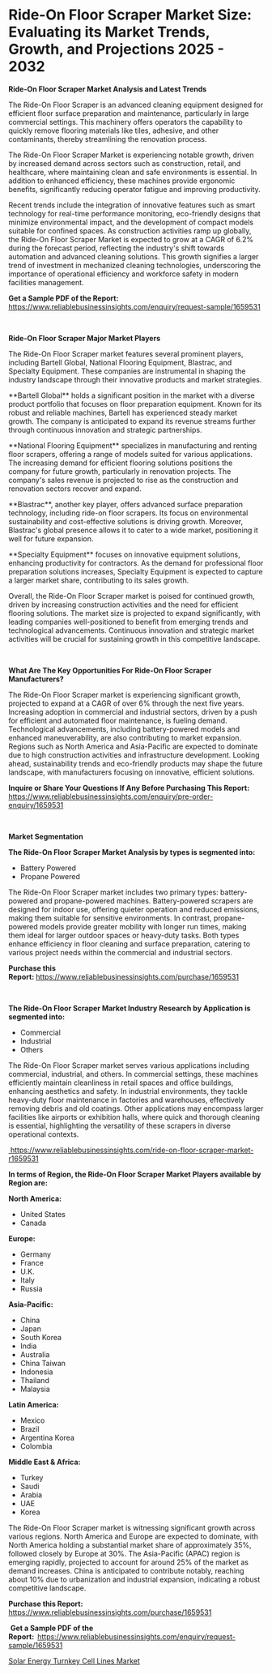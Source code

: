 <p><h1>Ride-On Floor Scraper Market Size: Evaluating its Market Trends, Growth, and Projections 2025 - 2032</h1></p><p><strong>Ride-On Floor Scraper Market Analysis and Latest Trends</strong></p>
<p><p>The Ride-On Floor Scraper is an advanced cleaning equipment designed for efficient floor surface preparation and maintenance, particularly in large commercial settings. This machinery offers operators the capability to quickly remove flooring materials like tiles, adhesive, and other contaminants, thereby streamlining the renovation process. </p><p>The Ride-On Floor Scraper Market is experiencing notable growth, driven by increased demand across sectors such as construction, retail, and healthcare, where maintaining clean and safe environments is essential. In addition to enhanced efficiency, these machines provide ergonomic benefits, significantly reducing operator fatigue and improving productivity. </p><p>Recent trends include the integration of innovative features such as smart technology for real-time performance monitoring, eco-friendly designs that minimize environmental impact, and the development of compact models suitable for confined spaces. As construction activities ramp up globally, the Ride-On Floor Scraper Market is expected to grow at a CAGR of 6.2% during the forecast period, reflecting the industry's shift towards automation and advanced cleaning solutions. This growth signifies a larger trend of investment in mechanized cleaning technologies, underscoring the importance of operational efficiency and workforce safety in modern facilities management.</p></p>
<p><strong>Get a Sample PDF of the Report:&nbsp;</strong> <a href="https://www.reliablebusinessinsights.com/enquiry/request-sample/1659531?utm_campaign=2111&utm_medium=2&utm_source=Github&utm_content=ia&utm_term=23032025&utm_id=ride-on-floor-scraper">https://www.reliablebusinessinsights.com/enquiry/request-sample/1659531</a></p>
<p>&nbsp;</p>
<p><strong>Ride-On Floor Scraper Major Market Players</strong></p>
<p><p>The Ride-On Floor Scraper market features several prominent players, including Bartell Global, National Flooring Equipment, Blastrac, and Specialty Equipment. These companies are instrumental in shaping the industry landscape through their innovative products and market strategies.</p><p>**Bartell Global** holds a significant position in the market with a diverse product portfolio that focuses on floor preparation equipment. Known for its robust and reliable machines, Bartell has experienced steady market growth. The company is anticipated to expand its revenue streams further through continuous innovation and strategic partnerships.</p><p>**National Flooring Equipment** specializes in manufacturing and renting floor scrapers, offering a range of models suited for various applications. The increasing demand for efficient flooring solutions positions the company for future growth, particularly in renovation projects. The company's sales revenue is projected to rise as the construction and renovation sectors recover and expand.</p><p>**Blastrac**, another key player, offers advanced surface preparation technology, including ride-on floor scrapers. Its focus on environmental sustainability and cost-effective solutions is driving growth. Moreover, Blastrac's global presence allows it to cater to a wide market, positioning it well for future expansion.</p><p>**Specialty Equipment** focuses on innovative equipment solutions, enhancing productivity for contractors. As the demand for professional floor preparation solutions increases, Specialty Equipment is expected to capture a larger market share, contributing to its sales growth.</p><p>Overall, the Ride-On Floor Scraper market is poised for continued growth, driven by increasing construction activities and the need for efficient flooring solutions. The market size is projected to expand significantly, with leading companies well-positioned to benefit from emerging trends and technological advancements. Continuous innovation and strategic market activities will be crucial for sustaining growth in this competitive landscape.</p></p>
<p>&nbsp;</p>
<p><strong>What Are The Key Opportunities For Ride-On Floor Scraper Manufacturers?</strong></p>
<p><p>The Ride-On Floor Scraper market is experiencing significant growth, projected to expand at a CAGR of over 6% through the next five years. Increasing adoption in commercial and industrial sectors, driven by a push for efficient and automated floor maintenance, is fueling demand. Technological advancements, including battery-powered models and enhanced maneuverability, are also contributing to market expansion. Regions such as North America and Asia-Pacific are expected to dominate due to high construction activities and infrastructure development. Looking ahead, sustainability trends and eco-friendly products may shape the future landscape, with manufacturers focusing on innovative, efficient solutions.</p></p>
<p><strong>Inquire or Share Your Questions If Any Before Purchasing This Report:</strong> <a href="https://www.reliablebusinessinsights.com/enquiry/pre-order-enquiry/1659531?utm_campaign=2111&utm_medium=2&utm_source=Github&utm_content=ia&utm_term=23032025&utm_id=ride-on-floor-scraper">https://www.reliablebusinessinsights.com/enquiry/pre-order-enquiry/1659531</a></p>
<p>&nbsp;</p>
<p><strong>Market Segmentation</strong></p>
<p><strong>The Ride-On Floor Scraper Market Analysis by types is segmented into:</strong></p>
<p><ul><li>Battery Powered</li><li>Propane Powered</li></ul></p>
<p><p>The Ride-On Floor Scraper market includes two primary types: battery-powered and propane-powered machines. Battery-powered scrapers are designed for indoor use, offering quieter operation and reduced emissions, making them suitable for sensitive environments. In contrast, propane-powered models provide greater mobility with longer run times, making them ideal for larger outdoor spaces or heavy-duty tasks. Both types enhance efficiency in floor cleaning and surface preparation, catering to various project needs within the commercial and industrial sectors.</p></p>
<p><strong>Purchase this Report:&nbsp;</strong><a href="https://www.reliablebusinessinsights.com/purchase/1659531?utm_campaign=2111&utm_medium=2&utm_source=Github&utm_content=ia&utm_term=23032025&utm_id=ride-on-floor-scraper">https://www.reliablebusinessinsights.com/purchase/1659531</a></p>
<p>&nbsp;</p>
<p><strong>The Ride-On Floor Scraper Market Industry Research by Application is segmented into:</strong></p>
<p><ul><li>Commercial</li><li>Industrial</li><li>Others</li></ul></p>
<p><p>The Ride-On Floor Scraper market serves various applications including commercial, industrial, and others. In commercial settings, these machines efficiently maintain cleanliness in retail spaces and office buildings, enhancing aesthetics and safety. In industrial environments, they tackle heavy-duty floor maintenance in factories and warehouses, effectively removing debris and old coatings. Other applications may encompass larger facilities like airports or exhibition halls, where quick and thorough cleaning is essential, highlighting the versatility of these scrapers in diverse operational contexts.</p></p>
<p><a href="https://www.reliablebusinessinsights.com/ride-on-floor-scraper-market-r1659531?utm_campaign=2111&utm_medium=2&utm_source=Github&utm_content=ia&utm_term=23032025&utm_id=ride-on-floor-scraper">&nbsp;https://www.reliablebusinessinsights.com/ride-on-floor-scraper-market-r1659531</a></p>
<p><strong>In terms of Region, the Ride-On Floor Scraper Market Players available by Region are:</strong></p>
<p>
    <p> <strong> North America: </strong>
        <ul>
            <li>United States</li>
            <li>Canada</li>
        </ul>
        </p> 
    <p> <strong> Europe: </strong>
        <ul>
            <li>Germany</li>
            <li>France</li>
            <li>U.K.</li>
            <li>Italy</li>
            <li>Russia</li>
        </ul>
        </p> 
    <p> <strong> Asia-Pacific: </strong>
        <ul>
            <li>China</li>
            <li>Japan</li>
            <li>South Korea</li>
            <li>India</li>
            <li>Australia</li>
            <li>China Taiwan</li>
            <li>Indonesia</li>
            <li>Thailand</li>
            <li>Malaysia</li>
        </ul>
        </p> 
    <p> <strong> Latin America: </strong>
        <ul>
            <li>Mexico</li>
            <li>Brazil</li>
            <li>Argentina Korea</li>
            <li>Colombia</li>
        </ul>
        </p> 
    <p> <strong> Middle East & Africa: </strong>
        <ul>
            <li>Turkey</li>
            <li>Saudi</li>
            <li>Arabia</li>
            <li>UAE</li>
            <li>Korea</li>
        </ul>
    </p>
    </p>
<p><p>The Ride-On Floor Scraper market is witnessing significant growth across various regions. North America and Europe are expected to dominate, with North America holding a substantial market share of approximately 35%, followed closely by Europe at 30%. The Asia-Pacific (APAC) region is emerging rapidly, projected to account for around 25% of the market as demand increases. China is anticipated to contribute notably, reaching about 10% due to urbanization and industrial expansion, indicating a robust competitive landscape.</p></p>
<p><strong>Purchase this Report: </strong><a href="https://www.reliablebusinessinsights.com/purchase/1659531?utm_campaign=2111&utm_medium=2&utm_source=Github&utm_content=ia&utm_term=23032025&utm_id=ride-on-floor-scraper">https://www.reliablebusinessinsights.com/purchase/1659531</a></p>
<p>&nbsp;<strong>Get a Sample PDF of the Report:&nbsp;&nbsp;</strong><a href="https://www.reliablebusinessinsights.com/enquiry/request-sample/1659531?utm_campaign=2111&utm_medium=2&utm_source=Github&utm_content=ia&utm_term=23032025&utm_id=ride-on-floor-scraper">https://www.reliablebusinessinsights.com/enquiry/request-sample/1659531</a></p>
<p><strong></strong></p>
<p><p><a href="https://github.com/marlanamarvn/Market-Research-Report-List-1/blob/main/solar-energy-turnkey-cell-lines-market.md?utm_campaign=2111&utm_medium=2&utm_source=Github&utm_content=ia&utm_term=23032025&utm_id=ride-on-floor-scraper">Solar Energy Turnkey Cell Lines Market</a></p></p>